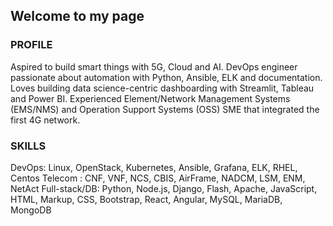 ## Welcome to my page

### PROFILE
Aspired to build smart things with 5G, Cloud and AI.
DevOps engineer passionate about automation with Python, Ansible, ELK and documentation.
Loves building data science-centric dashboarding with Streamlit, Tableau and Power BI.
Experienced Element/Network Management Systems (EMS/NMS) and Operation Support Systems (OSS) SME that integrated the first 4G network.

### SKILLS
DevOps: Linux, OpenStack, Kubernetes, Ansible, Grafana, ELK, RHEL, Centos
Telecom : CNF, VNF, NCS, CBIS, AirFrame, NADCM, LSM, ENM, NetAct
Full-stack/DB: Python, Node.js, Django, Flash, Apache, JavaScript, HTML, Markup, CSS, Bootstrap, React, Angular, MySQL, MariaDB, MongoDB
